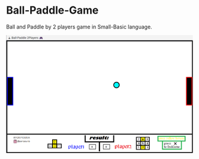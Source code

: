 # Ball-Paddle-Game
Ball and Paddle by 2 players game in Small-Basic language.
<p align="center">
    <a>
        <img src="Overview.png">
    </a>
</p>
